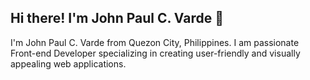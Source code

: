 ## Hi there! I'm John Paul C. Varde 👋

I'm John Paul C. Varde from Quezon City, Philippines. I am passionate Front-end Developer specializing in creating user-friendly and visually appealing web applications. 


<!--
**vardsz13/vardsz13** is a ✨ _special_ ✨ repository because its `README.md` (this file) appears on your GitHub profile.

Hi there! I'm Paul, a passionate Front-end Developer specializing in creating user-friendly and visually appealing web applications. 
Here are some ideas to get you started:

- 🔭 I’m currently working on ...
- 🌱 I’m currently learning ...
- 👯 I’m looking to collaborate on ...
- 🤔 I’m looking for help with ...
- 💬 Ask me about ...
- 📫 How to reach me: ...
- 😄 Pronouns: ...
- ⚡ Fun fact: ...
-->
